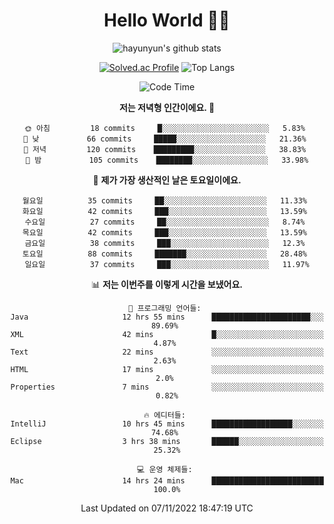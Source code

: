 <div align="center">

# Hello World 🙋‍♀️

![hayunyun's github stats](https://github-readme-stats.vercel.app/api?username=hayunyun&show_icons=true) 

 
[![Solved.ac Profile](http://mazassumnida.wtf/api/generate_badge?boj=hayunyun)](https://solved.ac/hayunyun)
 ![Top Langs](https://github-readme-stats.vercel.app/api/top-langs/?username=hayunyun&layout=compact)

<!--START_SECTION:waka-->
![Code Time](http://img.shields.io/badge/Code%20Time-559%20hrs%2047%20mins-blue)

**저는 저녁형 인간이에요. 🦉** 

```text
🌞 아침         18 commits     █░░░░░░░░░░░░░░░░░░░░░░░░   5.83% 
🌆 낮　         66 commits     █████░░░░░░░░░░░░░░░░░░░░   21.36% 
🌃 저녁         120 commits    █████████░░░░░░░░░░░░░░░░   38.83% 
🌙 밤　         105 commits    ████████░░░░░░░░░░░░░░░░░   33.98%

```
📅 **제가 가장 생산적인 날은 토요일이에요.** 

```text
월요일          35 commits     ██░░░░░░░░░░░░░░░░░░░░░░░   11.33% 
화요일          42 commits     ███░░░░░░░░░░░░░░░░░░░░░░   13.59% 
수요일          27 commits     ██░░░░░░░░░░░░░░░░░░░░░░░   8.74% 
목요일          42 commits     ███░░░░░░░░░░░░░░░░░░░░░░   13.59% 
금요일          38 commits     ███░░░░░░░░░░░░░░░░░░░░░░   12.3% 
토요일          88 commits     ███████░░░░░░░░░░░░░░░░░░   28.48% 
일요일          37 commits     ███░░░░░░░░░░░░░░░░░░░░░░   11.97%

```


📊 **저는 이번주를 이렇게 시간을 보냈어요.** 

```text
💬 프로그래밍 언어들: 
Java                     12 hrs 55 mins      ██████████████████████░░░   89.69% 
XML                      42 mins             █░░░░░░░░░░░░░░░░░░░░░░░░   4.87% 
Text                     22 mins             ░░░░░░░░░░░░░░░░░░░░░░░░░   2.63% 
HTML                     17 mins             ░░░░░░░░░░░░░░░░░░░░░░░░░   2.0% 
Properties               7 mins              ░░░░░░░░░░░░░░░░░░░░░░░░░   0.82%

🔥 에디터들: 
IntelliJ                 10 hrs 45 mins      ██████████████████░░░░░░░   74.68% 
Eclipse                  3 hrs 38 mins       ██████░░░░░░░░░░░░░░░░░░░   25.32%

💻 운영 체제들: 
Mac                      14 hrs 24 mins      █████████████████████████   100.0%

```


 Last Updated on 07/11/2022 18:47:19 UTC
<!--END_SECTION:waka-->

<!--
**hayunyun/hayunyun** is a ✨ _special_ ✨ repository because its `README.md` (this file) appears on your GitHub profile.

Here are some ideas to get you started:

- 🔭 I’m currently working on ...
- 🌱 I’m currently learning ...
- 👯 I’m looking to collaborate on ...
- 🤔 I’m looking for help with ...
- 💬 Ask me about ...
- 📫 How to reach me: ...
- 😄 Pronouns: ...
- ⚡ Fun fact: ...
-->



